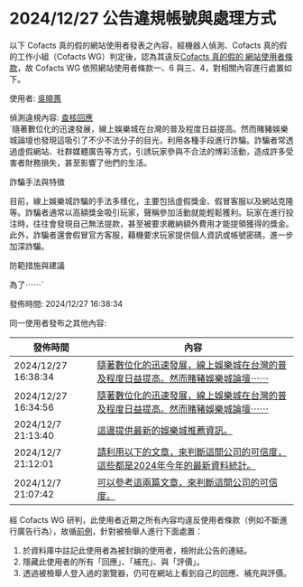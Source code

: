 2024/12/27 公告違規帳號與處理方式
=========

以下 Cofacts 真的假的網站使用者發表之內容，經機器人偵測、Cofacts 真的假的工作小組（Cofacts WG）判定後，認為其違反[Cofacts 真的假的 網站使用者條款](https://github.com/cofacts/rumors-site/blob/master/LEGAL.md)，故 Cofacts WG 依照網站使用者條款一、6 與三、4，對相關內容進行處置如下。

使用者: [吳曉蕙](https://cofacts.github.io/community-builder/#/editorworks?showAll=1&day=365&userId=PTI4oZMBjdhbW921AOEU)

偵測違規內容: [查核回應](https://cofacts.tw/reply/AOZEB5QBYrjt7MSMc1Be)<br>`隨著數位化的迅速發展，線上娛樂城在台灣的普及程度日益提高。然而賭豬娛樂城論壇也發現這吸引了不少不法分子的目光，利用各種手段進行詐騙。詐騙者常透過虛假網站、社群媒體廣告等方式，引誘玩家參與不合法的博彩活動，造成許多受害者財務損失，甚至影響了他們的生活。

詐騙手法與特徵

目前，線上娛樂城詐騙的手法多樣化，主要包括虛假獎金、假冒客服以及網站克隆等。詐騙者通常以高額獎金吸引玩家，聲稱參加活動就能輕鬆獲利。玩家在進行投注時，往往會發現自己無法提款，甚至被要求繳納額外費用才能提領獲得的獎金。此外，詐騙者還會假冒官方客服，藉機要求玩家提供個人資訊或帳號密碼，進一步加深詐騙。

防範措施與建議

為了⋯⋯`

發佈時間: 2024/12/27 16:38:34

同一使用者發布之其他內容:

|發佈時間|內容|
|---|---|
| 2024/12/27 16:38:34 | [隨著數位化的迅速發展，線上娛樂城在台灣的普及程度日益提高。然而賭豬娛樂城論壇⋯⋯](https://cofacts.tw/reply/AOZEB5QBYrjt7MSMc1Be) |
| 2024/12/27 16:34:56 | [隨著數位化的迅速發展，線上娛樂城在台灣的普及程度日益提高。然而賭豬娛樂城論壇⋯⋯](https://cofacts.tw/reply/9-ZBB5QBYrjt7MSMIE8i) |
| 2024/12/7 21:13:40 | [這邊提供最新的娛樂城推薦資訊。](https://cofacts.tw/reply/UzJBoZMBjdhbW921IeGF) |
| 2024/12/7 21:12:01 | [請利用以下的文章，來判斷這間公司的可信度，這些都是2024年今年的最新資料統計。](https://cofacts.tw/reply/TDI_oZMBjdhbW921n-EJ) |
| 2024/12/7 21:07:42 | [可以參考這兩篇文章，來判斷這間公司的可信度。](https://cofacts.tw/reply/RjI7oZMBjdhbW921rOHe) |

經 Cofacts WG 研判，此使用者近期之所有內容均違反使用者條款（例如不斷進行廣告行為），故循[前例](https://github.com/cofacts/takedowns/blob/master/2021/1125-2nd-spam.md)，針對被檢舉人進行下面處置：
1. 於資料庫中註記此使用者為被封鎖的使用者，檢附此公告的連結。
2. 隱藏此使用者的所有「回應」、「補充」、與「評價」。
3. 透過被檢舉人登入過的瀏覽器，仍可在網站上看到自己的回應、補充與評價。
